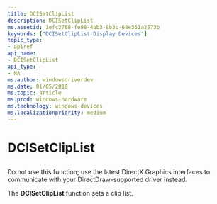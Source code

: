 ```yaml
---
title: DCISetClipList
description: DCISetClipList
ms.assetid: 1efc3768-fe98-4bb3-8b3c-68e361a2573b
keywords: ["DCISetClipList Display Devices"]
topic_type:
- apiref
api_name:
- DCISetClipList
api_type:
- NA
ms.author: windowsdriverdev
ms.date: 01/05/2018
ms.topic: article
ms.prod: windows-hardware
ms.technology: windows-devices
ms.localizationpriority: medium
---
```


# DCISetClipList


## <span id="ddk_dcisetcliplist_gg"></span><span id="DDK_DCISETCLIPLIST_GG"></span>


Do not use this function; use the latest DirectX Graphics interfaces to communicate with your DirectDraw-supported driver instead.

The **DCISetClipList** function sets a clip list.

 

 





